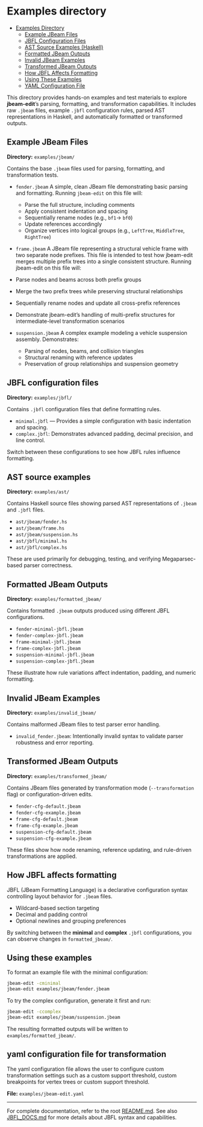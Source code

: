 # Examples directory

<!--toc:start-->
- [Examples Directory](#examples-directory)
  - [Example JBeam Files](#example-jbeam-files)
  - [JBFL Configuration Files](#jbfl-configuration-files)
  - [AST Source Examples (Haskell)](#ast-source-examples-haskell)
  - [Formatted JBeam Outputs](#formatted-jbeam-outputs)
  - [Invalid JBeam Examples](#invalid-jbeam-examples)
  - [Transformed JBeam Outputs](#transformed-jbeam-outputs)
  - [How JBFL Affects Formatting](#how-jbfl-affects-formatting)
  - [Using These Examples](#using-these-examples)
  - [YAML Configuration File](#yaml-configuration-file)
<!--toc:end-->

This directory provides hands-on examples and test materials to explore **jbeam-edit**’s parsing, formatting, and transformation capabilities.
It includes raw `.jbeam` files, example `.jbfl` configuration rules, parsed AST representations in Haskell, and automatically formatted or transformed outputs.

## Example JBeam Files

**Directory:** `examples/jbeam/`

Contains the base `.jbeam` files used for parsing, formatting, and transformation tests.

- `fender.jbeam`
  A simple, clean JBeam file demonstrating basic parsing and formatting.
  Running `jbeam-edit` on this file will:
  - Parse the full structure, including comments
  - Apply consistent indentation and spacing
  - Sequentially rename nodes (e.g., `bf1`-> `bf0`)
  - Update references accordingly
  - Organize vertices into logical groups (e.g., `LeftTree`, `MiddleTree`, `RightTree`)

- `frame.jbeam`
A JBeam file representing a structural vehicle frame with two separate node prefixes.
This file is intended to test how jbeam-edit merges multiple prefix trees into a single consistent structure.
Running jbeam-edit on this file will:
- Parse nodes and beams across both prefix groups
- Merge the two prefix trees while preserving structural relationships
- Sequentially rename nodes and update all cross-prefix references
- Demonstrate jbeam-edit’s handling of multi-prefix structures for intermediate-level transformation scenarios

- `suspension.jbeam`
  A complex example modeling a vehicle suspension assembly.
  Demonstrates:
  - Parsing of nodes, beams, and collision triangles
  - Structural renaming with reference updates
  - Preservation of group relationships and suspension geometry

## JBFL configuration files

**Directory:** `examples/jbfl/`

Contains `.jbfl` configuration files that define formatting rules.

- `minimal.jbfl` — Provides a simple configuration with basic indentation and spacing.
- `complex.jbfl`: Demonstrates advanced padding, decimal precision, and line control.

Switch between these configurations to see how JBFL rules influence formatting.

## AST source examples

**Directory:** `examples/ast/`

Contains Haskell source files showing parsed AST representations of `.jbeam` and `.jbfl` files.

- `ast/jbeam/fender.hs`
- `ast/jbeam/frame.hs`
- `ast/jbeam/suspension.hs`
- `ast/jbfl/minimal.hs`
- `ast/jbfl/complex.hs`

These are used primarily for debugging, testing, and verifying Megaparsec-based parser correctness.

## Formatted JBeam Outputs

**Directory:** `examples/formatted_jbeam/`

Contains formatted `.jbeam` outputs produced using different JBFL configurations.

- `fender-minimal-jbfl.jbeam`
- `fender-complex-jbfl.jbeam`
- `frame-minimal-jbfl.jbeam`
- `frame-complex-jbfl.jbeam`
- `suspension-minimal-jbfl.jbeam`
- `suspension-complex-jbfl.jbeam`

These illustrate how rule variations affect indentation, padding, and numeric formatting.

## Invalid JBeam Examples

**Directory:** `examples/invalid_jbeam/`

Contains malformed JBeam files to test parser error handling.

- `invalid_fender.jbeam`: Intentionally invalid syntax to validate parser robustness and error reporting.

## Transformed JBeam Outputs

**Directory:** `examples/transformed_jbeam/`

Contains JBeam files generated by transformation mode (`--transformation` flag) or configuration-driven edits.

- `fender-cfg-default.jbeam`
- `fender-cfg-example.jbeam`
- `frame-cfg-default.jbeam`
- `frame-cfg-example.jbeam`
- `suspension-cfg-default.jbeam`
- `suspension-cfg-example.jbeam`

These files show how node renaming, reference updating, and rule-driven transformations are applied.

## How JBFL affects formatting

JBFL (JBeam Formatting Language) is a declarative configuration syntax controlling layout behavior for `.jbeam` files.

- Wildcard-based section targeting
- Decimal and padding control
- Optional newlines and grouping preferences

By switching between the **minimal** and **complex** `.jbfl` configurations, you can observe changes in `formatted_jbeam/`.

## Using these examples

To format an example file with the minimal configuration:

```bash
jbeam-edit -cminimal
jbeam-edit examples/jbeam/fender.jbeam
```

To try the complex configuration, generate it first and run:

```bash
jbeam-edit -ccomplex
jbeam-edit examples/jbeam/suspension.jbeam
```

The resulting formatted outputs will be written to `examples/formatted_jbeam/`.

## yaml configuration file for transformation

The yaml configuration file allows the user to configure custom transformation settings such as a custom support threshold, custom breakpoints for vertex trees or custom support threshold.

**File:** `examples/jbeam-edit.yaml`

---

For complete documentation, refer to the root [README.md](../README.md).
See also [JBFL_DOCS.md](../JBFL_DOCS.md#) for more details about JBFL syntax and capabilities.
